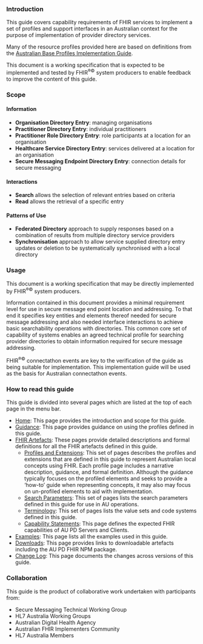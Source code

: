 ### Introduction
This guide covers capability requirements of FHIR services to implement a set of profiles and support interfaces in an Australian context for the purpose of implementation of provider directory services.

Many of the resource profiles provided here are based on definitions from the [Australian Base Profiles Implementation Guide](http://hl7.org.au/fhir/4.1.0/).

This document is a working specification that is expected to be implemented and tested by FHIR<sup>&reg;&copy;</sup> system producers to enable feedback to improve the content of this guide.

### Scope

#### Information
* **Organisation Directory Entry**: managing organisations
* **Practitioner Directory Entry**: individual practitioners
* **Practitioner Role Directory Entry**: role participants at a location for an organisation
* **Healthcare Service Directory Entry**: services delivered at a location for an organisation
* **Secure Messaging Endpoint Directory Entry**: connection details for secure messaging

#### Interactions
* **Search** allows the selection of relevant entries based on criteria
* **Read** allows the retrieval of a specific entry

#### Patterns of Use
* **Federated Directory** approach to supply responses based on a combination of results from multiple directory service providers
* **Synchronisation** approach to allow service supplied directory entry updates or deletion to be systematically synchronised with a local directory

### Usage

This document is a working specification that may be directly implemented by FHIR<sup>&reg;&copy;</sup> system producers.

Information contained in this document provides a minimal requirement level for use in secure message end point location and addressing. 
To that end it specifies key entities and elements thereof needed for secure message addressing and also needed interface interactions
to achieve basic searchability operations with directories. This common core set of capability of systems enables an agreed technical
profile for searching provider directories to obtain information required for secure message addressing.

FHIR<sup>&reg;&copy;</sup> connectathon events are key to the verification of the guide as being suitable for 
implementation. This implementation guide will be used as the basis for Australian connectathon events.

### How to read this guide

This guide is divided into several pages which are listed at the top of each page in the menu bar.

- [Home](index.html): This page provides the introduction and scope for this guide.
- [Guidance](guidance.html): This page provides guidance on using the profiles defined in this guide.
- [FHIR Artefacts](artifacts.html): These pages provide detailed descriptions and formal definitions for all the FHIR artefacts defined in this guide.
  - [Profiles and Extensions](profiles.html): This set of pages describes the profiles and extensions that are defined in this guide to represent Australian local concepts using FHIR. Each profile page includes a narrative description, guidance, and formal definition. Although the guidance typically focuses on the profiled elements and seeks to provide a ‘how-to’ guide when representing concepts, it may also may focus on un-profiled elements to aid with implementation.
  - [Search Parameters](searchparams.html): This set of pages lists the search parameters defined in this guide for use in AU operations.
  - [Terminology](terminology.html): This set of pages lists the value sets and code systems defined in this guide.
  - [Capability Statements](capstatements.html): This page defines the expected FHIR capabilities of AU PD Servers and Clients.
- [Examples](examples.html): This page lists all the examples used in this guide.
- [Downloads](downloads.html): This page provides links to downloadable artefacts including the AU PD FHIR NPM package.
- [Change Log](changes.html): This page documents the changes across versions of this guide.

### Collaboration
This guide is the product of collaborative work undertaken with participants from:

* Secure Messaging Technical Working Group
* HL7 Australia Working Groups
* Australian Digital Health Agency
* Australian FHIR Implementers Community
* HL7 Australia Members 










